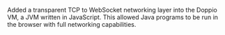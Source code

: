 Added a transparent TCP to WebSocket networking layer into the Doppio VM, a JVM written in JavaScript. This allowed Java programs to be run in the browser with full networking capabilities.